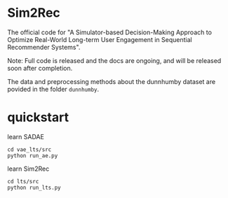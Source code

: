 # Sim2Rec
The official code for "A Simulator-based Decision-Making Approach to Optimize Real-World Long-term User Engagement in Sequential Recommender Systems". 

Note: Full code is released and the docs are ongoing, and will be released soon after completion.

The data and preprocessing methods about the dunnhumby dataset are povided in the folder ```dunnhumby```.
# quickstart

learn SADAE
```gitignore
cd vae_lts/src
python run_ae.py
```

learn Sim2Rec

```gitignore
cd lts/src
python run_lts.py
```


